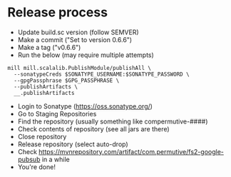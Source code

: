 # Release process

- Update build.sc version (follow SEMVER)
- Make a commit ("Set to version 0.6.6")
- Make a tag ("v0.6.6")
- Run the below (may require multiple attempts)
```
mill mill.scalalib.PublishModule/publishAll \ 
  --sonatypeCreds $SONATYPE_USERNAME:$SONATYPE_PASSWORD \ 
  --gpgPassphrase $GPG_PASSPHRASE \ 
  --publishArtifacts \
  __.publishArtifacts
```
- Login to Sonatype (https://oss.sonatype.org/)
- Go to Staging Repositories
- Find the repository (usually something like compermutive-####)
- Check contents of repository (see all jars are there)
- Close repository
- Release repository (select auto-drop)
- Check https://mvnrepository.com/artifact/com.permutive/fs2-google-pubsub in a while
- You're done!


